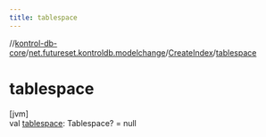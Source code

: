 ```yaml
---
title: tablespace
---
```

//[kontrol-db-core](../../../index.html)/[net.futureset.kontroldb.modelchange](../index.html)/[CreateIndex](index.html)/[tablespace](tablespace.html)



# tablespace



[jvm]\
val [tablespace](tablespace.html): Tablespace? = null




